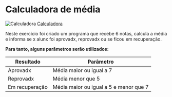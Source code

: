 # Calculadora de média

![Calculadora](./images/calculadora.jpg)
[Calculadora](https://www.pexels.com/pt-br/foto/anonimo-aplicativo-app-aplicacao-4386323/)

Neste exercício foi criado um programa que recebe 6 notas, calcula a média e informa se x alunx foi aprovadx, reprovadx ou se ficou em recuperação.

**Para tanto, alguns parâmetros serão utilizados:**

Resultado | Parâmetro
--------- | ----------
Aprovadx | Média maior ou igual a 7
Reprovadx | Média menor que 5
Em recuperação | Média maior ou igual a 5 e menor que 7
